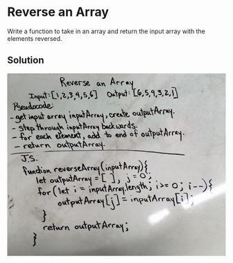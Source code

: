 # Reverse an Array
Write a function to take in an array and return the input array with the elements reversed.

## Solution
![](assets/reverse-an-array.jpg)